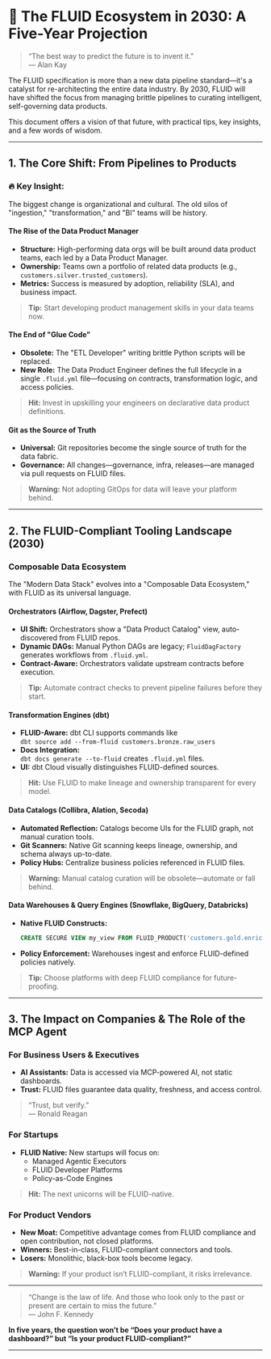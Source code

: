 # 🚀 The FLUID Ecosystem in 2030: A Five-Year Projection

> “The best way to predict the future is to invent it.”  
> — Alan Kay

The FLUID specification is more than a new data pipeline standard—it's a catalyst for re-architecting the entire data industry. By 2030, FLUID will have shifted the focus from managing brittle pipelines to curating intelligent, self-governing data products.

This document offers a vision of that future, with practical tips, key insights, and a few words of wisdom.

---

## 1. The Core Shift: From Pipelines to Products

### 🔥 **Key Insight:**  
The biggest change is organizational and cultural. The old silos of "ingestion," "transformation," and "BI" teams will be history.

#### **The Rise of the Data Product Manager**
- **Structure:** High-performing data orgs will be built around data product teams, each led by a Data Product Manager.
- **Ownership:** Teams own a portfolio of related data products (e.g., `customers.silver.trusted_customers`).
- **Metrics:** Success is measured by adoption, reliability (SLA), and business impact.

> **Tip:** Start developing product management skills in your data teams now.

#### **The End of "Glue Code"**
- **Obsolete:** The "ETL Developer" writing brittle Python scripts will be replaced.
- **New Role:** The Data Product Engineer defines the full lifecycle in a single `.fluid.yml` file—focusing on contracts, transformation logic, and access policies.

> **Hit:** Invest in upskilling your engineers on declarative data product definitions.

#### **Git as the Source of Truth**
- **Universal:** Git repositories become the single source of truth for the data fabric.
- **Governance:** All changes—governance, infra, releases—are managed via pull requests on FLUID files.

> **Warning:** Not adopting GitOps for data will leave your platform behind.

---

## 2. The FLUID-Compliant Tooling Landscape (2030)

### **Composable Data Ecosystem**
The "Modern Data Stack" evolves into a "Composable Data Ecosystem," with FLUID as its universal language.

#### **Orchestrators (Airflow, Dagster, Prefect)**
- **UI Shift:** Orchestrators show a "Data Product Catalog" view, auto-discovered from FLUID repos.
- **Dynamic DAGs:** Manual Python DAGs are legacy; `FluidDagFactory` generates workflows from `.fluid.yml`.
- **Contract-Aware:** Orchestrators validate upstream contracts before execution.

> **Tip:** Automate contract checks to prevent pipeline failures before they start.

#### **Transformation Engines (dbt)**
- **FLUID-Aware:** dbt CLI supports commands like  
    `dbt source add --from-fluid customers.bronze.raw_users`
- **Docs Integration:**  
    `dbt docs generate --to-fluid` creates `.fluid.yml` files.
- **UI:** dbt Cloud visually distinguishes FLUID-defined sources.

> **Hit:** Use FLUID to make lineage and ownership transparent for every model.

#### **Data Catalogs (Collibra, Alation, Secoda)**
- **Automated Reflection:** Catalogs become UIs for the FLUID graph, not manual curation tools.
- **Git Scanners:** Native Git scanning keeps lineage, ownership, and schema always up-to-date.
- **Policy Hubs:** Centralize business policies referenced in FLUID files.

> **Warning:** Manual catalog curation will be obsolete—automate or fall behind.

#### **Data Warehouses & Query Engines (Snowflake, BigQuery, Databricks)**
- **Native FLUID Constructs:**  
    ```sql
    CREATE SECURE VIEW my_view FROM FLUID_PRODUCT('customers.gold.enriched_customers') FOR PRINCIPAL('group:sales-de@company.com');
    ```
- **Policy Enforcement:** Warehouses ingest and enforce FLUID-defined policies natively.

> **Tip:** Choose platforms with deep FLUID compliance for future-proofing.

---

## 3. The Impact on Companies & The Role of the MCP Agent

### **For Business Users & Executives**
- **AI Assistants:** Data is accessed via MCP-powered AI, not static dashboards.
- **Trust:** FLUID files guarantee data quality, freshness, and access control.

> “Trust, but verify.”  
> — Ronald Reagan

### **For Startups**
- **FLUID Native:** New startups will focus on:
    - Managed Agentic Executors
    - FLUID Developer Platforms
    - Policy-as-Code Engines

> **Hit:** The next unicorns will be FLUID-native.

### **For Product Vendors**
- **New Moat:** Competitive advantage comes from FLUID compliance and open contribution, not closed platforms.
- **Winners:** Best-in-class, FLUID-compliant connectors and tools.
- **Losers:** Monolithic, black-box tools become legacy.

> **Warning:** If your product isn’t FLUID-compliant, it risks irrelevance.

---

> “Change is the law of life. And those who look only to the past or present are certain to miss the future.”  
> — John F. Kennedy

**In five years, the question won’t be “Does your product have a dashboard?” but “Is your product FLUID-compliant?”**

---
